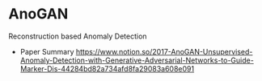 # AnoGAN
Reconstruction based Anomaly Detection
- Paper Summary
https://www.notion.so/2017-AnoGAN-Unsupervised-Anomaly-Detection-with-Generative-Adversarial-Networks-to-Guide-Marker-Dis-44284bd82a734afd8fa29083a608e091
